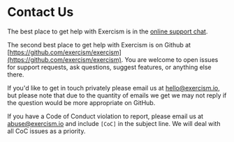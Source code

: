 # Contact Us

The best place to get help with Exercism is in the [online support chat](https://gitter.im/exercism/support).

The second best place to get help with Exercism is on Github at [https://github.com/exercism/exercism](https://github.com/exercism/exercism). You are welcome to open issues for support requests, ask questions, suggest features, or anything else there.

If you'd like to get in touch privately please email us at [hello@exercism.io](mailto:hello@exercism.io), but please note that due to the quantity of emails we get we may not reply if the question would be more appropriate on GitHub.

If you have a Code of Conduct violation to report, please email us at [abuse@exercism.io](mailto:abuse@exercism.io) and include `[CoC]` in the subject line. We will deal with all CoC issues as a priority.
